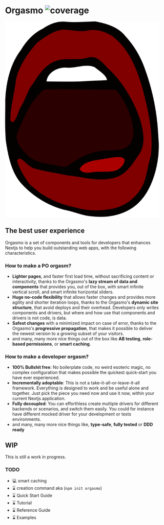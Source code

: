 # Orgasmo ![coverage](https://img.shields.io/badge/coverage-97.93%25-brightgreen)

![Logo](./orgasmo.svg)
## The best user experience

Orgasmo is a set of components and tools for developers that enhances Nextjs to help you build outstanding web apps, with the following characteristics.

### How to make a PO orgasm? 

* **Lighter pages**, and faster first load time, without sacrificing content or interactivity, thanks to the Orgasmo's **lazy stream of data and components** that provides you, out of the box, with smart infinite vertical scroll, and smart infinite horizontal sliders. 
* **Huge no-code flexibility** that allows faster changes and provides more agility and shorter iteration loops, thanks to the Orgasmo's **dynamic site structure**, that avoid deploys and their overhead.  Developers only writes components and drivers, but where and how use that components and drivers is not code, is data.
* **Safest changes** with a minimized impact on case of error, thanks to the Orgasmo's **progressive  propagation**, that makes it possible to deliver the newest version to a growing subset of your visitors.
* and many, many more nice things out of the box like **AB testing**, **role-based permissions**, or **smart caching**.

### How to make a developer orgasm? 
* **100% Bullshit free**: No boilerplate code, no weird esoteric magic, no complex configuration that makes possible the quickest quick-start you have ever experienced.
* **Incrementally adoptable**: This is not a take-it-all-or-leave-it-all framework.  Everything is designed to work and be useful alone and together. Just pick the piece you need now and use it now, within your current Nextjs application. 
* **Fully decoupled**: You can efforthless create multiple drivers for different backends or scenarios, and switch them easily. You could for instance have different mocked driver for your development or tests environments.
* and many, many more nice things like, **type-safe**, **fully tested** or **DDD ready**

## WIP

This is still a work in progress.

### TODO

* 💻 smart caching 
* ⌛ creation command aka (`npm init orgasmo`)
* ⌛ Quick Start Guide
* ⌛ Tutorial
* ⌛ Reference Guide
* ⌛ Examples